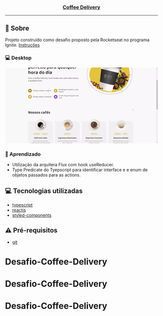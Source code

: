 
<h3 align="center">
  <a href="https://cahmoraes.github.io/coffee-delivery">Coffee Delivery</a>
</h3>

---

## :rocket: Sobre

Projeto construído como desafio proposto pela Rocketseat no programa Ignite. 
<a href="https://efficient-sloth-d85.notion.site/Desafio-02-Coffee-Delivery-30e42a21fdb44b09a85244fc2c3dbdf9">Instruções</a>

### :computer: Desktop
<p align="center">
  <img src="https://github.com/Cahmoraes/coffee-delivery/blob/main/src/assets/demo/demo.gif" alt="Coffee Delivery">
<p/>


### :book: Aprendizado
- Utilização da arquitera Flux com hook useReducer.
- Type Predicate do Tyepscript para identificar interface e e enum de objetos passados para as actions.

## :computer: Tecnologias utilizadas

- [typescript](https://www.typescriptlang.org/)
- [reactjs](https://pt-br.reactjs.org/)
- [styled-components](https://styled-components.com/)

## :warning: Pré-requisitos

- [git](https://git-scm.com/)
# Desafio-Coffee-Delivery
# Desafio-Coffee-Delivery
# Desafio-Coffee-Delivery
